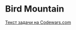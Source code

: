 <h1>Bird Mountain</h1>
<p><a href="https://www.codewars.com/kata/5c09ccc9b48e912946000157">Текст задачи на Codewars.com</a></p>